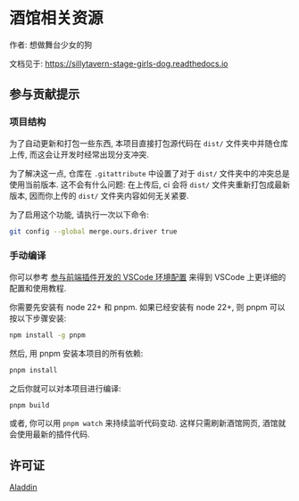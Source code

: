 # 酒馆相关资源

作者: 想做舞台少女的狗

文档见于: <https://sillytavern-stage-girls-dog.readthedocs.io>

## 参与贡献提示

### 项目结构

为了自动更新和打包一些东西, 本项目直接打包源代码在 `dist/` 文件夹中并随仓库上传, 而这会让开发时经常出现分支冲突.

为了解决这一点, 仓库在 `.gitattribute` 中设置了对于 `dist/` 文件夹中的冲突总是使用当前版本. 这不会有什么问题: 在上传后, ci 会将 `dist/` 文件夹重新打包成最新版本, 因而你上传的 `dist/` 文件夹内容如何无关紧要.

为了启用这个功能, 请执行一次以下命令:

```bash
git config --global merge.ours.driver true
```

### 手动编译

你可以参考 [参与前端插件开发的 VSCode 环境配置](https://sillytavern-stage-girls-dog.readthedocs.io/tool_and_experience/js_slash_runner/index.html) 来得到 VSCode 上更详细的配置和使用教程.

你需要先安装有 node 22+ 和 pnpm. 如果已经安装有 node 22+, 则 pnpm 可以按以下步骤安装:

```bash
npm install -g pnpm
```

然后, 用 pnpm 安装本项目的所有依赖:

```bash
pnpm install
```

之后你就可以对本项目进行编译:

```bash
pnpm build
```

或者, 你可以用 `pnpm watch` 来持续监听代码变动. 这样只需刷新酒馆网页, 酒馆就会使用最新的插件代码.

## 许可证

[Aladdin](LICENSE)
